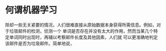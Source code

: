 何谓机器学习
=================================================================================
除却一些无关紧要的情况，人们很难直接从原始数据本身获得所需信息。例如，对于垃圾邮件的检测，侦测一个
单词是否存在并没有太大的作用，然而当某几个特定单词同时出现时，再辅以考察邮件长度及其他因素，人们就
可以更准确地判定该邮件是否为垃圾邮件。简单地说，
